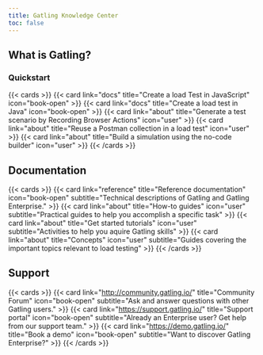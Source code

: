 ```yaml
---
title: Gatling Knowledge Center
toc: false
---
```



## What is Gatling?


### Quickstart

{{< cards >}}
  {{< card link="docs" title="Create a load Test in JavaScript" icon="book-open" >}}
  {{< card link="docs" title="Create a load test in Java" icon="book-open" >}}
  {{< card link="about" title="Generate a test scenario by Recording Browser Actions" icon="user" >}}
  {{< card link="about" title="Reuse a Postman collection in a load test" icon="user" >}}
  {{< card link="about" title="Build a simulation using the no-code builder" icon="user" >}}
{{< /cards >}}

## Documentation

{{< cards >}}
  {{< card link="reference" title="Reference documentation" icon="book-open" subtitle="Technical descriptions of Gatling and Gatling Enterprise." >}}
  {{< card link="about" title="How-to guides" icon="user" subtitle="Practical guides to help you accomplish a specific task" >}}
  {{< card link="about" title="Get started tutorials" icon="user" subtitle="Activities to help you aquire Gatling skills" >}}
   {{< card link="about" title="Concepts" icon="user" subtitle="Guides covering the important topics relevant to load testing" >}}
{{< /cards >}}


## Support

{{< cards >}}
  {{< card link="http://community.gatling.io/" title="Community Forum" icon="book-open" subtitle="Ask and answer questions with other Gatling users." >}}
  {{< card link="https://support.gatling.io/" title="Support portal" icon="book-open" subtitle="Already an Enterprise user? Get help from our support team." >}}
  {{< card link="https://demo.gatling.io/" title="Book a demo" icon="book-open" subtitle="Want to discover Gatling Enterprise?" >}}
  {{< /cards >}}
